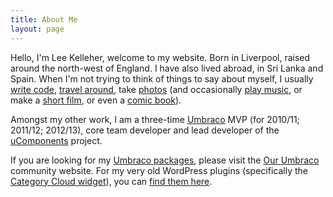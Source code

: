 ```yaml
---
title: About Me
layout: page
---
```


Hello, I'm Lee Kelleher, welcome to my website. Born in Liverpool, raised around the north-west of England. I have also lived abroad, in Sri Lanka and Spain. When I'm not trying to think of things to say about myself, I usually [write code](https://github.com/leekelleher), [travel around](http://www.lee-and-lucy.com/), take [photos](http://www.flickr.com/photos/leekelleher/) (and occasionally [play music](https://soundcloud.com/leekelleher), or make a [short film](https://www.youtube.com/user/vertino), or even a [comic book](http://www.lulu.com/spotlight/vertino)).

Amongst my other work, I am a three-time [Umbraco](http://umbraco.com) MVP (for 2010/11; 2011/12; 2012/13), core team developer and lead developer of the [uComponents](http://ucomponents.github.io) project.

If you are looking for my [Umbraco packages](http://our.umbraco.org/member/3042), please visit the [Our Umbraco](http://our.umbraco.org/) community website. For my very old WordPress plugins (specifically the [Category Cloud widget](http://leekelleher.com/wordpress/plugins/category-cloud-widget/)), you can [find them here](http://leekelleher.com/wordpress/plugins/).